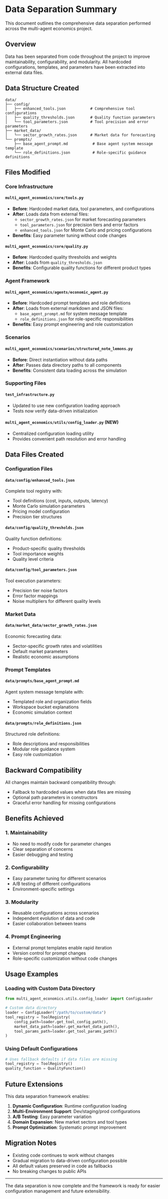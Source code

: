 # Data Separation Summary

This document outlines the comprehensive data separation performed across the multi-agent economics project.

## Overview

Data has been separated from code throughout the project to improve maintainability, configurability, and modularity. All hardcoded configurations, templates, and parameters have been extracted into external data files.

## Data Structure Created

```
data/
├── config/
│   ├── enhanced_tools.json           # Comprehensive tool configurations
│   ├── quality_thresholds.json       # Quality function parameters
│   └── tool_parameters.json          # Tool precision and error parameters
├── market_data/
│   └── sector_growth_rates.json      # Market data for forecasting
└── prompts/
    ├── base_agent_prompt.md           # Base agent system message template
    └── role_definitions.json          # Role-specific guidance definitions
```

## Files Modified

### Core Infrastructure

#### `multi_agent_economics/core/tools.py`
- **Before**: Hardcoded market data, tool parameters, and configurations
- **After**: Loads data from external files:
  - `sector_growth_rates.json` for market forecasting parameters
  - `tool_parameters.json` for precision tiers and error factors
  - `enhanced_tools.json` for Monte Carlo and pricing configurations
- **Benefits**: Easy parameter tuning without code changes

#### `multi_agent_economics/core/quality.py`  
- **Before**: Hardcoded quality thresholds and weights
- **After**: Loads from `quality_thresholds.json`
- **Benefits**: Configurable quality functions for different product types

### Agent Framework

#### `multi_agent_economics/agents/economic_agent.py`
- **Before**: Hardcoded prompt templates and role definitions
- **After**: Loads from external markdown and JSON files:
  - `base_agent_prompt.md` for system message template
  - `role_definitions.json` for role-specific responsibilities
- **Benefits**: Easy prompt engineering and role customization

### Scenarios

#### `multi_agent_economics/scenarios/structured_note_lemons.py`
- **Before**: Direct instantiation without data paths
- **After**: Passes data directory paths to all components
- **Benefits**: Consistent data loading across the simulation

### Supporting Files

#### `test_infrastructure.py`
- Updated to use new configuration loading approach
- Tests now verify data-driven initialization

#### `multi_agent_economics/utils/config_loader.py` (NEW)
- Centralized configuration loading utility
- Provides convenient path resolution and error handling

## Data Files Created

### Configuration Files

#### `data/config/enhanced_tools.json`
Complete tool registry with:
- Tool definitions (cost, inputs, outputs, latency)
- Monte Carlo simulation parameters
- Pricing model configuration
- Precision tier structures

#### `data/config/quality_thresholds.json`
Quality function definitions:
- Product-specific quality thresholds
- Tool importance weights
- Quality level criteria

#### `data/config/tool_parameters.json`
Tool execution parameters:
- Precision tier noise factors
- Error factor mappings
- Noise multipliers for different quality levels

### Market Data

#### `data/market_data/sector_growth_rates.json`
Economic forecasting data:
- Sector-specific growth rates and volatilities
- Default market parameters
- Realistic economic assumptions

### Prompt Templates

#### `data/prompts/base_agent_prompt.md`
Agent system message template with:
- Templated role and organization fields
- Workspace bucket explanations
- Economic simulation context

#### `data/prompts/role_definitions.json`
Structured role definitions:
- Role descriptions and responsibilities
- Modular role guidance system
- Easy role customization

## Backward Compatibility

All changes maintain backward compatibility through:
- Fallback to hardcoded values when data files are missing
- Optional path parameters in constructors
- Graceful error handling for missing configurations

## Benefits Achieved

### 1. **Maintainability**
- No need to modify code for parameter changes
- Clear separation of concerns
- Easier debugging and testing

### 2. **Configurability**
- Easy parameter tuning for different scenarios
- A/B testing of different configurations
- Environment-specific settings

### 3. **Modularity**
- Reusable configurations across scenarios
- Independent evolution of data and code
- Easier collaboration between teams

### 4. **Prompt Engineering**
- External prompt templates enable rapid iteration
- Version control for prompt changes
- Role-specific customization without code changes

## Usage Examples

### Loading with Custom Data Directory
```python
from multi_agent_economics.utils.config_loader import ConfigLoader

# Custom data directory
loader = ConfigLoader("/path/to/custom/data")
tool_registry = ToolRegistry(
    config_path=loader.get_tool_config_path(),
    market_data_path=loader.get_market_data_path(),
    tool_params_path=loader.get_tool_params_path()
)
```

### Using Default Configurations
```python
# Uses fallback defaults if data files are missing
tool_registry = ToolRegistry()
quality_function = QualityFunction()
```

## Future Extensions

This data separation framework enables:
1. **Dynamic Configuration**: Runtime configuration loading
2. **Multi-Environment Support**: Dev/staging/prod configurations  
3. **A/B Testing**: Easy parameter variation
4. **Domain Expansion**: New market sectors and tool types
5. **Prompt Optimization**: Systematic prompt improvement

## Migration Notes

- Existing code continues to work without changes
- Gradual migration to data-driven configuration possible
- All default values preserved in code as fallbacks
- No breaking changes to public APIs

---

The data separation is now complete and the framework is ready for easier configuration management and future extensibility.
